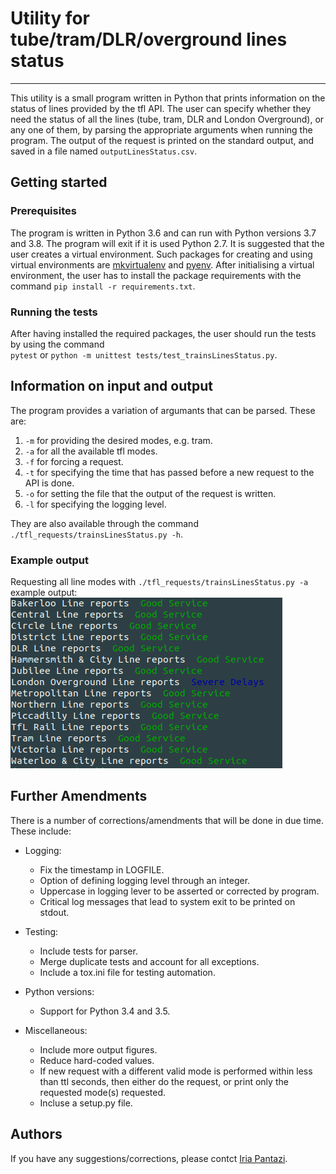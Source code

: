 # **Utility for tube/tram/DLR/overground lines status**
---

This utility is a small program written in Python 
that prints information on the status of lines 
provided by the tfl API. The user can specify 
whether they need the status of all the lines 
(tube, tram, DLR and London Overground), or any 
one of them, by parsing the appropriate 
arguments when running the program. 
The output of the request is printed on the 
standard output, and saved in a file named 
`outputLinesStatus.csv`. 

## **Getting started**

### **Prerequisites**
The program is written in Python 3.6 and can run 
with Python versions 3.7 and 3.8. The program will 
exit if it is used Python 2.7.
It is suggested that the user creates a virtual environment. 
Such packages for creating and using virtual environments are 
[mkvirtualenv](https://realpython.com/python-virtual-environments-a-primer/) 
and [pyenv](https://realpython.com/intro-to-pyenv/).
After initialising a virtual environment, the user 
has to install the package requirements with the command 
`pip install -r requirements.txt`.

### **Running the tests**
After having installed the required packages, the user should 
run the tests by using the command  
`pytest` or `python -m unittest tests/test_trainsLinesStatus.py`. 

## **Information on input and output**
The program provides a  variation of argumants that can be parsed. 
These are:
1. `-m` for providing the desired modes, e.g. tram.
2. `-a` for all the available tfl modes.
3. `-f` for forcing a request.
4. `-t` for specifying the time that has passed before a new request to the API is done.
5. `-o` for setting the file that the output of the request is written. 
6. `-l` for specifying the logging level.

They are also available through the command 
`./tfl_requests/trainsLinesStatus.py -h`.


### **Example output**

Requesting all line modes with `./tfl_requests/trainsLinesStatus.py -a` example output:
![image](img/trainsLinesStatus_output.png "trainsLinesStatus example output")

## **Further Amendments**
There is a number of corrections/amendments that will be done 
in due time. These include:

- Logging:
    - Fix the timestamp in LOGFILE.
    - Option of defining logging level through an integer.
    - Uppercase in logging lever to be asserted or corrected by program.
    - Critical log messages that lead to system exit to be printed on stdout.

- Testing:
    - Include tests for parser.
    - Merge duplicate tests and account for all exceptions.
    - Include a tox.ini file for testing automation. 

- Python versions:
    - Support for Python 3.4 and 3.5.

- Miscellaneous:
    - Include more output figures.
    - Reduce hard-coded values.
    - If new request with a different valid mode is performed within less than ttl 
    seconds, then either do the request, or print only the requested mode(s) requested.
    - Incluse a setup.py file.

## **Authors** 
If you have any suggestions/corrections, 
please contct [Iria Pantazi](iria.a.pantazi@gmail.com).


